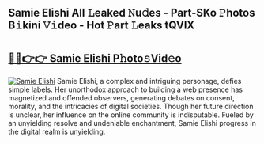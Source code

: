 ## Samie Elishi All 𝙻eaked 𝙽u𝚍es - Part-SKo 𝙿hotos B𝚒kini 𝚅𝚒deo - Hot 𝙿art 𝙻eaks tQVlX

# <h2><a href="http://ld6sy5.urlbe.top/?page=Samie+Elishi">🔗🔗👉👉 Samie Elishi P𝚑oto𝚜Vid𝚎o</a></h2>

[![Samie Elishi](https://i.imgur.com/eBuTRDB.gif)](http://ld6sy5.urlbe.top/?page=Samie+Elishi)
Samie Elishi, a complex and intriguing personage, defies simple labels. Her unorthodox approach to building a web presence has magnetized and offended observers, generating debates on consent, morality, and the intricacies of digital societies. Though her future direction is unclear, her influence on the online community is indisputable. Fueled by an unyielding resolve and undeniable enchantment, Samie Elishi progress in the digital realm is unyielding.

